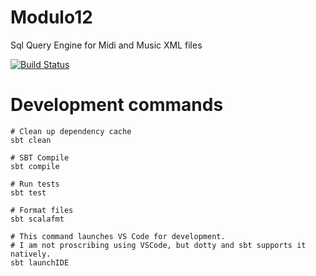 # Modulo12
Sql Query Engine for Midi and Music XML files

[![Build Status](https://travis-ci.org/Khalian/Modulo12.svg?branch=master)](https://travis-ci.org/Khalian/Modulo12)

# Development commands

```
# Clean up dependency cache
sbt clean

# SBT Compile
sbt compile

# Run tests
sbt test

# Format files
sbt scalafmt

# This command launches VS Code for development. 
# I am not proscribing using VSCode, but dotty and sbt supports it natively.
sbt launchIDE
```